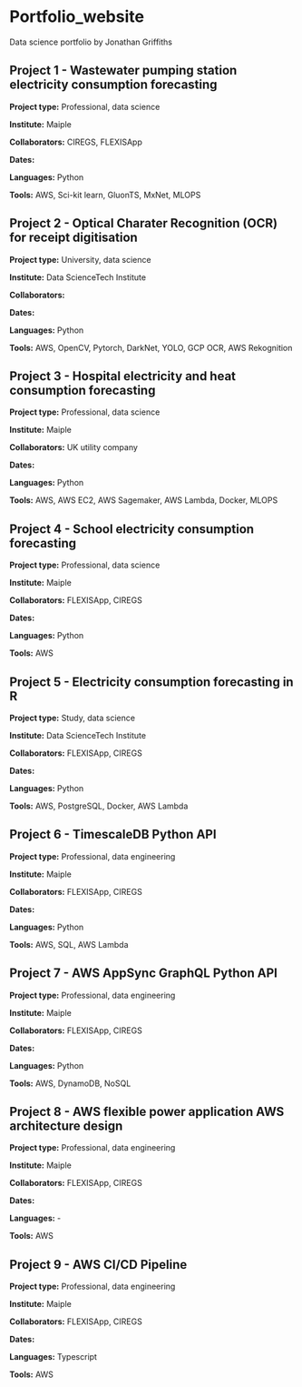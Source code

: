 # Portfolio_website
Data science portfolio by Jonathan Griffiths 


## Project 1 - Wastewater pumping station electricity consumption forecasting

**Project type:** Professional, data science

**Institute:** Maiple

**Collaborators:** CIREGS, FLEXISApp

**Dates:** 

**Languages:** Python

**Tools:** AWS, Sci-kit learn, GluonTS, MxNet, MLOPS


## Project 2 - Optical Charater Recognition (OCR) for receipt digitisation 

**Project type:** University, data science

**Institute:** Data ScienceTech Institute

**Collaborators:** 

**Dates:** 

**Languages:** Python

**Tools:** AWS, OpenCV, Pytorch, DarkNet, YOLO, GCP OCR, AWS Rekognition


## Project 3 - Hospital electricity and heat consumption forecasting 

**Project type:** Professional, data science

**Institute:** Maiple

**Collaborators:** UK utility company

**Dates:** 

**Languages:** Python

**Tools:** AWS, AWS EC2, AWS Sagemaker, AWS Lambda, Docker, MLOPS


## Project 4 - School electricity consumption forecasting 

**Project type:** Professional, data science

**Institute:** Maiple

**Collaborators:** FLEXISApp, CIREGS

**Dates:** 

**Languages:** Python

**Tools:** AWS 


## Project 5 - Electricity consumption forecasting in R 

**Project type:** Study, data science

**Institute:** Data ScienceTech Institute

**Collaborators:** FLEXISApp, CIREGS

**Dates:** 

**Languages:** Python

**Tools:** AWS, PostgreSQL, Docker, AWS Lambda


## Project 6 - TimescaleDB Python API 

**Project type:** Professional, data engineering

**Institute:** Maiple

**Collaborators:** FLEXISApp, CIREGS

**Dates:** 

**Languages:** Python

**Tools:** AWS, SQL, AWS Lambda


## Project 7 - AWS AppSync GraphQL Python API 

**Project type:** Professional, data engineering

**Institute:** Maiple

**Collaborators:** FLEXISApp, CIREGS

**Dates:** 

**Languages:** Python

**Tools:** AWS, DynamoDB, NoSQL


## Project 8 - AWS flexible power application AWS architecture design

**Project type:** Professional, data engineering

**Institute:** Maiple

**Collaborators:** FLEXISApp, CIREGS

**Dates:** 

**Languages:** -

**Tools:** AWS


## Project 9 - AWS CI/CD Pipeline

**Project type:** Professional, data engineering

**Institute:** Maiple

**Collaborators:** FLEXISApp, CIREGS

**Dates:** 

**Languages:** Typescript

**Tools:** AWS


